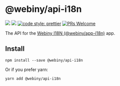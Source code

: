 # @webiny/api-i18n
[![](https://img.shields.io/npm/dw/@webiny/api-i18n.svg)](https://www.npmjs.com/package/@webiny/api-i18n) 
[![](https://img.shields.io/npm/v/@webiny/api-i18n.svg)](https://www.npmjs.com/package/@webiny/api-i18n)
[![code style: prettier](https://img.shields.io/badge/code_style-prettier-ff69b4.svg?style=flat-square)](https://github.com/prettier/prettier)
[![PRs Welcome](https://img.shields.io/badge/PRs-welcome-brightgreen.svg?style=flat-square)](http://makeapullrequest.com)

The API for the [Webiny I18N (@webiny/app-i18n)](../app-i18n) app. 
  
## Install
```
npm install --save @webiny/api-i18n
```

Or if you prefer yarn: 
```
yarn add @webiny/api-i18n
```
